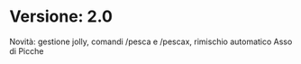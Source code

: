 # Versione: 2.0

  Novità: gestione jolly, comandi /pesca e /pescax, rimischio automatico Asso di Picche
